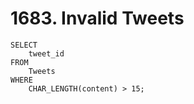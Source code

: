 # 1683. Invalid Tweets

```mysql
SELECT
    tweet_id
FROM
    Tweets
WHERE
    CHAR_LENGTH(content) > 15;
```